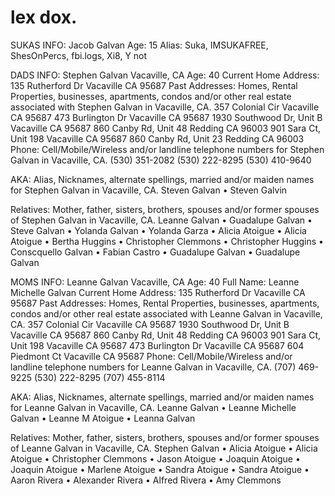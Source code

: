 # lex dox.


SUKAS INFO: Jacob Galvan
Age: 15
Alias: Suka, IMSUKAFREE, ShesOnPercs, fbi.logs, Xi8, Y not

DADS INFO: Stephen Galvan 
Vacaville, CA
Age: 40
Current Home Address:
135 Rutherford Dr
Vacaville CA 95687
Past Addresses: Homes, Rental Properties, businesses, apartments, condos and/or other real estate associated with Stephen Galvan in Vacaville, CA.
357 Colonial Cir
Vacaville CA 95687
473 Burlington Dr
Vacaville CA 95687
1930 Southwood Dr, Unit B
Vacaville CA 95687
860 Canby Rd, Unit 48
Redding CA 96003
901 Sara Ct, Unit 198
Vacaville CA 95687
860 Canby Rd, Unit 23
Redding CA 96003
Phone: Cell/Mobile/Wireless and/or landline telephone numbers for Stephen Galvan in Vacaville, CA. (530) 351-2082
(530) 222-8295
(530) 410-9640

AKA: Alias, Nicknames, alternate spellings, married and/or maiden names for Stephen Galvan in Vacaville, CA. Steven Galvan • Steven Galvin 

Relatives: Mother, father, sisters, brothers, spouses and/or former spouses of Stephen Galvan in Vacaville, CA. Leanne Galvan • Guadalupe Galvan • Steve Galvan • Yolanda Galvan • Yolanda Garza • Alicia Atoigue • Alicia Atoigue • Bertha Huggins • Christopher Clemmons • Christopher Huggins • Conscquello Galvan • Fabian Castro • Guadalupe Galvan • Guadalupe Galvan 

MOMS INFO: Leanne Galvan 
Vacaville, CA
Age: 40
Full Name: Leanne Michelle Galvan
Current Home Address:
135 Rutherford Dr
Vacaville CA 95687
Past Addresses: Homes, Rental Properties, businesses, apartments, condos and/or other real estate associated with Leanne Galvan in Vacaville, CA.
357 Colonial Cir
Vacaville CA 95687
1930 Southwood Dr, Unit B
Vacaville CA 95687
860 Canby Rd, Unit 48
Redding CA 96003
901 Sara Ct, Unit 198
Vacaville CA 95687
473 Burlington Dr
Vacaville CA 95687
604 Piedmont Ct
Vacaville CA 95687
Phone: Cell/Mobile/Wireless and/or landline telephone numbers for Leanne Galvan in Vacaville, CA. (707) 469-9225
(530) 222-8295
(707) 455-8114

AKA: Alias, Nicknames, alternate spellings, married and/or maiden names for Leanne Galvan in Vacaville, CA. Leanne Galvan • Leanne Michelle Galvan • Leanne M Atoigue • Leanna Galvan 

Relatives: Mother, father, sisters, brothers, spouses and/or former spouses of Leanne Galvan in Vacaville, CA. Stephen Galvan • Alicia Atoigue • Alicia Atoigue • Christopher Clemmons • Jason Atoigue • Joaquin Atoigue • Joaquin Atoigue • Marlene Atoigue • Sandra Atoigue • Sandra Atoigue • Aaron Rivera • Alexander Rivera • Alfred Rivera • Amy Clemmons 
